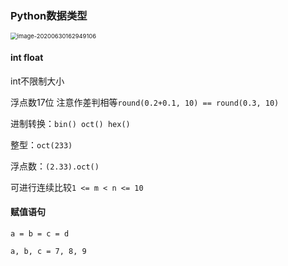 ### Python数据类型

<img src="C:\Users\张开元\AppData\Roaming\Typora\typora-user-images\image-20200630162949106.png" alt="image-20200630162949106" style="zoom: 67%;" />

#### int float

int不限制大小

浮点数17位 注意作差判相等`round(0.2+0.1, 10) == round(0.3, 10)`

进制转换：`bin() oct() hex()`

整型：`oct(233)`

浮点数：`(2.33).oct()`

可进行连续比较`1 <= m < n <= 10`

#### 赋值语句

`a = b = c = d`

`a, b, c = 7, 8, 9`








